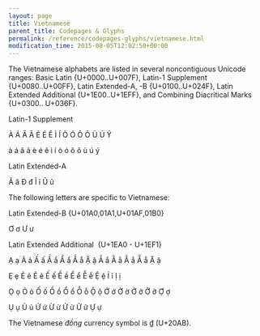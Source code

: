 ```yaml
---
layout: page
title: Vietnamese
parent_title: Codepages & Glyphs
permalink: /reference/codepages-glyphs/vietnamese.html
modification_time: 2015-08-05T12:02:50+00:00
---
```


<span>The Vietnamese alphabets are listed in several noncontiguous Unicode ranges: Basic Latin {U+0000..U+007F}, Latin-1 Supplement {U+0080..U+00FF}, Latin Extended-A, -B {U+0100..U+024F}, Latin Extended Additional {U+1E00..U+1EFF}, and Combining Diacritical Marks {U+0300.. U+036F}. </span>

<span>Latin-1 Supplement</span>

À Á Â Ã È É Ê Ì Í Ò Ó Ô Õ Ù Ú Ý

à á â ã è é ê ì í ò ó ô õ ù ú ý

<span>Latin Extended-A</span>

Ă ă Đ đ Ĩ ĩ Ũ ũ

<span>The following letters are specific to Vietnamese:</span>

<span>Latin Extended-B {U+01A0,01A1,U+01AF,01B0}</span>

Ơ ơ Ư ư

<span>Latin Extended Additional&nbsp; </span>{U+1EA0 - U+1EF1}

Ạ ạ Ả ả Ấ ấ Ầ ầ Ẩ ẩ Ẫ ẫ Ậ ậ Ắ ắ Ằ ằ Ẳ ẳ Ẵ ẵ Ặ ặ

Ẹ ẹ Ẻ ẻ Ẽ ẽ Ế ế Ề ề Ể ể Ễ ễ Ệ ệ Ỉ ỉ Ị ị

Ọ ọ Ỏ ỏ Ố ố Ồ ồ Ổ ổ Ỗ ỗ Ộ ộ Ớ ớ Ờ ờ Ở ở Ỡ ỡ Ợ ợ

Ụ ụ Ủ ủ Ứ ứ Ừ ừ Ử ử Ữ ữ Ự ự

<span>The Vietnamese <i>đồng</i> currency symbol is ₫ (U+20AB).</span>

